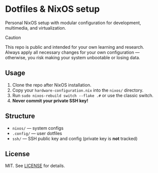 # Dotfiles & NixOS setup

Personal NixOS setup with modular configuration for development, multimedia, and virtualization.

> [!CAUTION]
> This repo is public and intended for your own learning and research.  
> Always apply all necessary changes for your own configuration —  
> otherwise, you risk making your system unbootable or losing data.

## Usage

1. Clone the repo after NixOS installation.
2. Copy your `hardware-configuration.nix` into the `nixos/` directory.
3. Run `sudo nixos-rebuild switch --flake .#` or use the classic switch.
4. **Never commit your private SSH key!**

## Structure

- `nixos/` — system configs
- `.config/` — user dotfiles
- `ssh/` — SSH public key and config (private key is **not** tracked)

## License

MIT. See [LICENSE](LICENSE) for details.